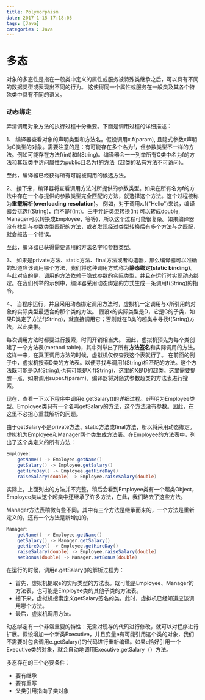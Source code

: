 ```yaml
---
title: Polymorphism
date: 2017-1-15 17:18:05
tags: [Java]
categories : Java
---
```


# 多态

对象的多态性是指在一般类中定义的属性或服务被特殊类继承之后，可以具有不同的数据类型或表现出不同的行为。 这使得同一个属性或服务在一般类及其各个特殊类中具有不同的语义。

### 动态绑定

弄清调用对象方法的执行过程十分重要。下面是调用过程的详细描述：

1、 编译器查看对象的声明类型和方法名。假设调用x.f(param), 且隐式参数x声明为C类型的对象。需要注意的是：有可能存在多个名为f，但参数类型不一样的方法。例如可能存在方法f(int)和f(String)。编译器会一一列举所有C类中名为f的方法和其超类中访问属性为public且名为f的方法（超类的私有方法不可访问）。

至此，编译器已经获得所有可能被调用的候选方法。

<!--more-->

2、 接下来，编译器将查看调用方法时所提供的参数类型。如果在所有名为f的方法中存在一个与提供的参数类型完全匹配的方法，就选择这个方法。这个过程被称为**重载解析(overloading resolution)**。 例如，对于调用x.f("Hello")来说，编译器会挑选f(String)，而不是f(int)。由于允许类型转换(int 可以转成double, Manager可以转换成Employee，等等)，所以这个过程可能很复杂。如果编译器没有找到与参数类型匹配的方法，或者发现经过类型转换后有多个方法与之匹配，就会报告一个错误。

至此，编译器已获得需要调用的方法名字和参数类型。

3、 如果是private方法、static方法、final方法或者构造器，那么编译器可以准确的知道应该调用哪个方法，我们将这种调用方式称为**静态绑定(static binding)**。与此对应的是，调用的方法依赖于隐式参数的实际类型，并且在运行时实现动态绑定。在我们列举的示例中，编译器采用动态绑定的方式生成一条调用f(String)的指令。

4、 当程序运行，并且采用动态绑定调用方法时，虚拟机一定调用与x所引用的对象的实际类型最适合的那个类的方法。 假设x的实际类型是D，它是C的子类，如果D类定了方法f(String)，就直接调用它；否则就在D类的超类中寻找f(String)方法，以此类推。

每次调用方法时都要进行搜索，时间开销相当大。 因此，虚拟机预先为每个类创建了一个方法表(method table)，其中列举出了所有**方法签名**和实际调用的方法。 这样一来，在真正调用方法的时候，虚拟机仅仅查找这个表就行了。 在前面的例子中，虚拟机搜索D类的方法表。以便寻找与调用f(String)相匹配的方法。这个方法既可能是D.f(String),也有可能是X.f(String)，这里的X是D的超类。这里需要提醒一点，如果调用super.f(param)，编译器将对隐式参数超类的方法表进行搜索。

现在，查看一下以下程序中调用e.getSalary()的详细过程。e声明为Employee类型。Employee类只有一个名叫getSalary的方法，这个方法没有参数。因此，在这里不必担心重载解析的问题。

由于getSalary不是private方法、static方法或final方法，所以将采用动态绑定。虚拟机为Employee和Manager两个类生成方法表。在Employee的方法表中，列出了这个类定义的所有方法：
```java
Employee:
    getName() -> Employee.getName()
    getSalary() -> Employee.getSalary()
    getHireDay() -> Employee.getHireDay()
    raiseSalary(double) -> Employee.raiseSalary(double)
```
实际上，上面列出的方法并不完整，稍后会看到Employee类有一个超类Object，Employee类从这个超类中还继承了许多方法，在此，我们略去了这些方法。

Manager方法表稍微有些不同。其中有三个方法是继承而来的，一个方法是重新定义的，还有一个方法是新增加的。
```java
Manager:
    getName() -> Employee.getName()
    getSalary() -> Manager.getSalary()
    getHireDay() -> Employee.getHireDay()
    raiseSalary(double) -> Employee.raiseSalary(double) 
    setBonus(double) -> Manager.setBonus(double)
```
在运行的时候，调用e.getSalary()的解析过程为：
* 首先，虚拟机提取e的实际类型的方法表。既可能是Employee、Manager的方法表，也可能是Employee类的其他子类的方法表。
* 接下来，虚拟机搜索定义getSalary签名的类。此时，虚拟机已经知道应该调用哪个方法。
* 最后，虚拟机调用方法。

动态绑定有一个非常重要的特性：无需对现存的代码进行修改，就可以对程序进行扩展。假设增加一个新类Executive，并且变量e有可能引用这个类的对象，我们不需要对包含调用e.getSalary()的代码进行重新编译。如果e恰好引用一个Executive类的对象，就会自动地调用Executive.getSalary（）方法。

多态存在的三个必要条件：
* 要有继承
* 要有重写
* 父类引用指向子类对象